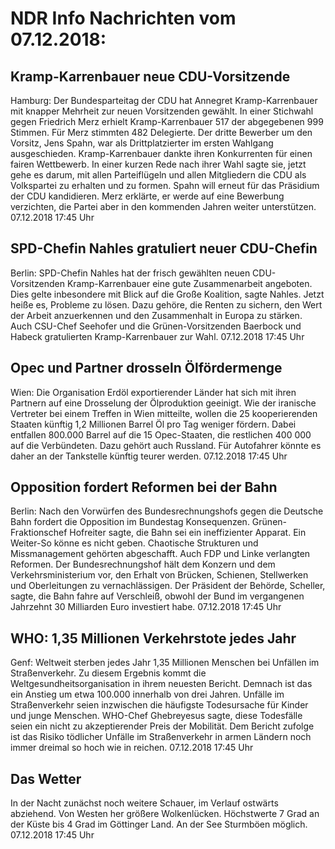 # NDR Info Nachrichten vom 07.12.2018:


## Kramp-Karrenbauer neue CDU-Vorsitzende
Hamburg: Der Bundesparteitag der CDU hat Annegret Kramp-Karrenbauer mit knapper Mehrheit zur neuen Vorsitzenden gewählt. In einer Stichwahl gegen Friedrich Merz erhielt Kramp-Karrenbauer 517 der abgegebenen 999 Stimmen. Für Merz stimmten 482 Delegierte. Der dritte Bewerber um den Vorsitz, Jens Spahn, war als Drittplatzierter im ersten Wahlgang ausgeschieden. Kramp-Karrenbauer dankte ihren Konkurrenten für einen  fairen Wettbewerb. In einer kurzen Rede nach ihrer Wahl sagte sie, jetzt gehe es darum, mit allen Parteiflügeln und allen Mitgliedern die CDU als Volkspartei zu erhalten und zu formen. Spahn will erneut für das Präsidium der CDU kandidieren. Merz erklärte, er werde auf eine Bewerbung verzichten, die Partei aber in den kommenden Jahren weiter unterstützen. 07.12.2018 17:45 Uhr 

## SPD-Chefin Nahles gratuliert neuer CDU-Chefin
Berlin:   SPD-Chefin Nahles hat der frisch gewählten neuen CDU-Vorsitzenden Kramp-Karrenbauer eine gute Zusammenarbeit angeboten. Dies gelte inbesondere mit Blick auf die Große Koalition, sagte Nahles. Jetzt heiße es, Probleme zu lösen. Dazu gehöre, die Renten zu sichern, den Wert der Arbeit anzuerkennen und den Zusammenhalt in Europa zu stärken. Auch CSU-Chef Seehofer und die Grünen-Vorsitzenden Baerbock und Habeck gratulierten Kramp-Karrenbauer zur Wahl. 07.12.2018 17:45 Uhr 

## Opec und Partner drosseln Ölfördermenge
Wien:    Die Organisation Erdöl exportierender Länder hat sich mit ihren Partnern auf eine Drosselung der Ölproduktion geeinigt. Wie der iranische Vertreter bei einem Treffen in Wien mitteilte, wollen die 25 kooperierenden Staaten künftig 1,2 Millionen Barrel Öl pro Tag weniger fördern. Dabei entfallen 800.000 Barrel auf die 15 Opec-Staaten, die restlichen 400 000 auf die Verbündeten. Dazu gehört auch Russland. Für Autofahrer könnte es daher an der Tankstelle künftig teurer werden. 07.12.2018 17:45 Uhr 

## Opposition fordert Reformen bei der Bahn
Berlin: Nach den Vorwürfen des Bundesrechnungshofs gegen die Deutsche Bahn fordert die Opposition im Bundestag Konsequenzen. Grünen-Fraktionschef Hofreiter sagte, die Bahn sei ein ineffizienter Apparat. Ein Weiter-So könne es nicht geben. Chaotische Strukturen und Missmanagement gehörten abgeschafft. Auch FDP und Linke verlangten Reformen. Der Bundesrechnungshof hält dem Konzern und dem Verkehrsministerium vor, den Erhalt von Brücken, Schienen, Stellwerken und Oberleitungen zu vernachlässigen. Der Präsident der Behörde, Scheller, sagte, die Bahn fahre auf Verschleiß, obwohl der Bund im vergangenen Jahrzehnt 30 Milliarden Euro investiert habe. 07.12.2018 17:45 Uhr 

## WHO: 1,35 Millionen Verkehrstote jedes Jahr
Genf:    Weltweit sterben jedes Jahr 1,35 Millionen Menschen bei Unfällen im Straßenverkehr. Zu diesem Ergebnis kommt die Weltgesundheitsorganisation in ihrem neuesten Bericht. Demnach ist das ein Anstieg um etwa 100.000 innerhalb von drei Jahren. Unfälle im Straßenverkehr seien inzwischen die häufigste Todesursache für Kinder und junge Menschen. WHO-Chef Ghebreyesus sagte, diese Todesfälle seien ein nicht zu akzeptierender Preis der Mobilität. Dem Bericht zufolge ist das Risiko tödlicher Unfälle im Straßenverkehr in armen Ländern noch immer dreimal so hoch wie in reichen. 07.12.2018 17:45 Uhr 

## Das Wetter
In der Nacht zunächst noch weitere Schauer, im Verlauf ostwärts abziehend. Von Westen her größere Wolkenlücken. Höchstwerte 7 Grad an der Küste bis 4 Grad im Göttinger Land. An der See Sturmböen möglich. 07.12.2018 17:45 Uhr 
